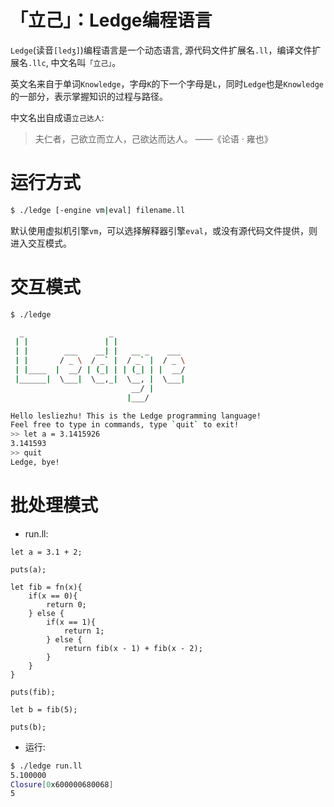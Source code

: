 # 「立己」：Ledge编程语言

`Ledge`(读音`[ledʒ]`)编程语言是一个动态语言, 源代码文件扩展名`.ll`，编译文件扩展名`.llc`, 中文名叫`「立己」`。

英文名来自于单词`Knowledge`，字母`K`的下一个字母是`L`，同时`Ledge`也是`Knowledge`的一部分，表示掌握知识的过程与路径。

中文名出自成语`立己达人`:

> 夫仁者，己欲立而立人，己欲达而达人。  ——《论语 · 雍也》


# 运行方式

```bash
$ ./ledge [-engine vm|eval] filename.ll
```

默认使用虚拟机引擎`vm`，可以选择解释器引擎`eval`，或没有源代码文件提供，则进入交互模式。

# 交互模式

```bash
$ ./ledge

  _                   _
 | |                 | |
 | |        ___    __| |   __ _    ___
 | |       / _ \  / _` |  / _` |  / _ \
 | |____  |  __/ | (_| | | (_| | |  __/
 |______|  \___|  \__,_|  \__, |  \___|
                           __/ |
                          |___/

Hello lesliezhu! This is the Ledge programming language!
Feel free to type in commands, type `quit` to exit!
>> let a = 3.1415926
3.141593
>> quit
Ledge, bye!
```

# 批处理模式

- run.ll:

```
let a = 3.1 + 2;

puts(a);

let fib = fn(x){
	if(x == 0){
		return 0;
	} else {
		if(x == 1){
			return 1;
		} else {
			return fib(x - 1) + fib(x - 2);
		}
	}
}

puts(fib);

let b = fib(5);

puts(b);
```

- 运行:

```bash
$ ./ledge run.ll
5.100000
Closure[0x600000680068]
5
```